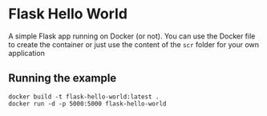 # Flask Hello World

A simple Flask app running on Docker (or not). You can use the Docker file to create the container or just use the content of the `scr` folder for your own application

## Running the example

```shell
docker build -t flask-hello-world:latest .
docker run -d -p 5000:5000 flask-hello-world
```
